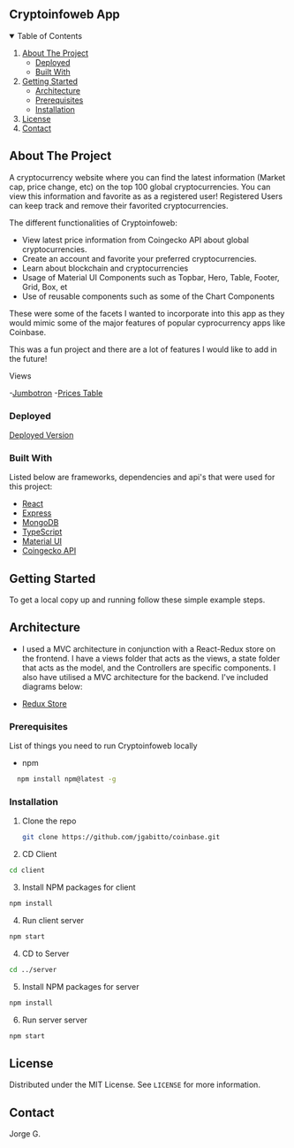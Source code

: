 ## Cryptoinfoweb App

<!-- TABLE OF CONTENTS -->
<details open="open">
  <summary>Table of Contents</summary>
  <ol>
    <li>
      <a href="#about-the-project">About The Project</a>
      <ul>
        <li><a href="#deployed">Deployed</a></li>
        <li><a href="#built-with">Built With</a></li>
      </ul>
    </li>
    <li>
      <a href="#getting-started">Getting Started</a>
      <ul>
         <li><a href="#architecture">Architecture</a></li>
        <li><a href="#prerequisites">Prerequisites</a></li>
        <li><a href="#installation">Installation</a></li>
      </ul>
    </li>
    <li><a href="#license">License</a></li>
    <li><a href="#contact">Contact</a></li>
  </ol>
</details>

<!-- ABOUT THE PROJECT -->

## About The Project

A cryptocurrency website where you can find the latest information (Market cap, price change, etc) on the top 100 global cryptocurrencies. You can view this information and favorite as as a registered user! Registered Users can keep track and remove their favorited cryptocurrencies.

The different functionalities of Cryptoinfoweb:

- View latest price information from Coingecko API about global cryptocurrencies.
- Create an account and favorite your preferred cryptocurrencies.
- Learn about blockchain and cryptocurrencies
- Usage of Material UI Components such as Topbar, Hero, Table, Footer, Grid, Box, et
- Use of reusable components such as some of the Chart Components

These were some of the facets I wanted to incorporate into this app as they would mimic some of the major features of popular cyprocurrency apps like Coinbase. 

This was a fun project and there are a lot of features I would like to add in the future!

Views

-[Jumbotron](https://drive.google.com/file/d/1xhT2oKpNj0IFJgvEVPkJOLjMuXc8wAFr/view?usp=sharing)
-[Prices Table](https://drive.google.com/file/d/1dESC01NkNhC5Ju-81TNiRPpd7DnNewW-/view?usp=sharing)

### Deployed

[Deployed Version](https://cryptoinfoweb.herokuapp.com/)

### Built With

Listed below are frameworks, dependencies and api's that were used for this project:

- [React](https://reactjs.org/)
- [Express](https://expressjs.com/)
- [MongoDB](https://www.mongodb.com//)
- [TypeScript](https://www.typescriptlang.org/)
- [Material UI](https://mui.com/)
- [Coingecko API](https://www.coingecko.com/en/api)

<!-- GETTING STARTED -->

## Getting Started

To get a local copy up and running follow these simple example steps.

## Architecture

- I used a MVC architecture in conjunction with a React-Redux store on the frontend. I have a views folder that acts as the views, a state folder that acts as the model, and the Controllers are specific components. I also have utilised a MVC architecture for the backend. I've included diagrams below:

- [Redux Store](https://drive.google.com/file/d/1yat5IKfYURjii-0RqduwwavplyMi-GMB/view?usp=sharing)

### Prerequisites

List of things you need to run Cryptoinfoweb locally

- npm
```sh
  npm install npm@latest -g
  ```
### Installation

1. Clone the repo
   ```sh
   git clone https://github.com/jgabitto/coinbase.git
   ```
 2. CD Client
   ```sh
   cd client
   ```
   3. Install NPM packages for client
   ```sh
   npm install
   ```
   4. Run client server
   ```sh
   npm start
   ```
 4. CD to Server
   ```sh
   cd ../server
   ```
   5. Install NPM packages for server
   ```sh
   npm install
   ```
   6. Run server server
   ```sh
   npm start
   ```
<!-- LICENSE -->

## License

Distributed under the MIT License. See `LICENSE` for more information.

<!-- CONTACT -->

## Contact

Jorge G.
